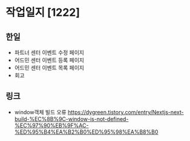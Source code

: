 # 작업일지 [1222]

## 한일
- 파트너 센터 이벤트 수정 페이지
- 어드민 센터 이벤트 등록 페이지
- 어드민 센터 이벤트 목록 페이지
- 회고

## 링크
- window객체 빌드 오류
https://dygreen.tistory.com/entry/Nextjs-next-build-%EC%8B%9C-window-is-not-defined-%EC%97%90%EB%9F%AC-%ED%95%B4%EA%B2%B0%ED%95%98%EA%B8%B0

